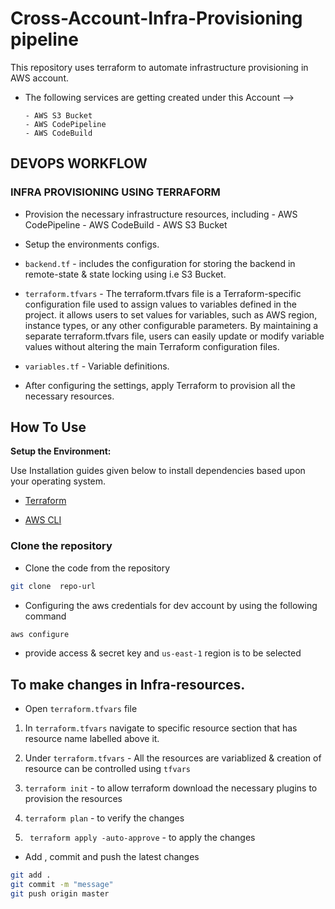 # Cross-Account-Infra-Provisioning pipeline
 
 
This repository uses terraform to automate infrastructure provisioning in AWS account.
    
-  The following services are getting created under this Account -->
 
       - AWS S3 Bucket
       - AWS CodePipeline
       - AWS CodeBuild
       
 
 
## DEVOPS WORKFLOW
### INFRA PROVISIONING USING TERRAFORM
- Provision the necessary infrastructure resources, including
       - AWS CodePipeline
       - AWS CodeBuild
       - AWS S3 Bucket
 
- Setup the environments configs.
 
 
-  `backend.tf` - includes the configuration for storing the backend in remote-state & state locking using i.e S3 Bucket.
 
- `terraform.tfvars` - The terraform.tfvars file is a Terraform-specific configuration file used to assign values to variables defined in the project. it allows users to set values for variables, such as AWS region, instance types, or any other configurable parameters. By maintaining a separate terraform.tfvars file, users can easily update or modify variable values without altering the main Terraform configuration files.
 
- `variables.tf` - Variable definitions.
 
- After configuring the settings, apply Terraform to provision all the necessary resources.
 
 
## How To Use
 
 
**Setup the Environment:**
 
 
Use Installation guides given below to install dependencies based upon your operating system.
- [Terraform](https://developer.hashicorp.com/terraform/tutorials/aws-get-started/install-cli)
 
- [ AWS CLI ](https://docs.aws.amazon.com/cli/latest/userguide/getting-started-install.html)
 
 
### Clone the repository
  - Clone the code from the repository
  ```sh
  git clone  repo-url
  ```
  - Configuring the aws credentials for dev account by using the following command
  ```sh
  aws configure
  ```
- provide access & secret key and `us-east-1` region is to be selected
 
 
## To make changes in Infra-resources.
- Open `terraform.tfvars` file  
 
1. In `terraform.tfvars` navigate  to specific resource section that has resource name labelled above it.
 
2. Under `terraform.tfvars` - All the resources are variablized & creation of resource can be controlled using `tfvars`
 
3. `terraform init` - to allow terraform download the necessary plugins to provision the resources
 
4. `terraform plan` - to verify the changes
 
5.  ` terraform apply -auto-approve` - to apply the changes
 
- Add , commit and push the latest changes
 ```sh
git add .
git commit -m "message"
git push origin master
 ```